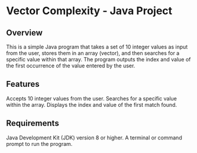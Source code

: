# Vector Complexity - Java Project
## Overview
This is a simple Java program that takes a set of 10 integer values as input from the user, stores them in an array (vector), and then searches for a specific value within that array. The program outputs the index and value of the first occurrence of the value entered by the user.

## Features
Accepts 10 integer values from the user.
Searches for a specific value within the array.
Displays the index and value of the first match found.

## Requirements
Java Development Kit (JDK) version 8 or higher.
A terminal or command prompt to run the program.
